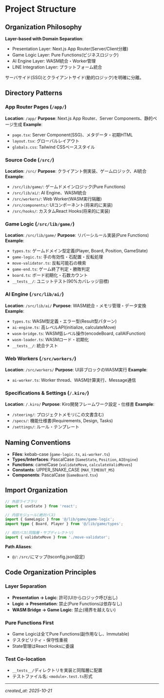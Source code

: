 # Project Structure

## Organization Philosophy

**Layer-based with Domain Separation**:

- Presentation Layer: Next.js App Router(Server/Client分離)
- Game Logic Layer: Pure Functions(ビジネスロジック)
- AI Engine Layer: WASM統合・Worker管理
- LINE Integration Layer: プラットフォーム統合

サーバサイド(SSG)とクライアントサイド(動的ロジック)を明確に分離。

## Directory Patterns

### App Router Pages (`/app/`)

**Location**: `/app/`
**Purpose**: Next.js App Router、Server Components、静的ページ生成
**Example**:

- `page.tsx`: Server Component(SSG)、メタデータ・初期HTML
- `layout.tsx`: グローバルレイアウト
- `globals.css`: Tailwind CSSベーススタイル

### Source Code (`/src/`)

**Location**: `/src/`
**Purpose**: クライアント側実装、ゲームロジック、AI統合
**Example**:

- `/src/lib/game/`: ゲームドメインロジック(Pure Functions)
- `/src/lib/ai/`: AI Engine、WASM統合
- `/src/workers/`: Web Worker(WASM実行隔離)
- `/src/components/`: UIコンポーネント(将来的に実装)
- `/src/hooks/`: カスタムReact Hooks(将来的に実装)

### Game Logic (`/src/lib/game/`)

**Location**: `/src/lib/game/`
**Purpose**: リバーシルール実装(Pure Functions)
**Example**:

- `types.ts`: ゲームドメイン型定義(Player, Board, Position, GameState)
- `game-logic.ts`: 手の有効性・石配置・反転処理
- `move-validator.ts`: 反転可能石の検索
- `game-end.ts`: ゲーム終了判定・勝敗判定
- `board.ts`: ボード初期化・石数カウント
- `__tests__/`: ユニットテスト(90%カバレッジ目標)

### AI Engine (`/src/lib/ai/`)

**Location**: `/src/lib/ai/`
**Purpose**: WASM統合・メモリ管理・データ変換
**Example**:

- `types.ts`: WASM型定義・エラー型(Result型パターン)
- `ai-engine.ts`: 高レベルAPI(initialize, calculateMove)
- `wasm-bridge.ts`: WASM低レベル操作(encodeBoard, callAIFunction)
- `wasm-loader.ts`: WASMロード・初期化
- `__tests__/`: 統合テスト

### Web Workers (`/src/workers/`)

**Location**: `/src/workers/`
**Purpose**: UI非ブロックのWASM実行
**Example**:

- `ai-worker.ts`: Worker thread、WASM計算実行、Message通信

### Specifications & Settings (`/.kiro/`)

**Location**: `/.kiro/`
**Purpose**: Kiro開発フレームワーク設定・仕様書
**Example**:

- `/steering/`: プロジェクトメモリ(この文書含む)
- `/specs/`: 機能仕様書(Requirements, Design, Tasks)
- `/settings/`: ルール・テンプレート

## Naming Conventions

- **Files**: kebab-case (`game-logic.ts`, `ai-worker.ts`)
- **Types/Interfaces**: PascalCase (`GameState`, `Position`, `AIEngine`)
- **Functions**: camelCase (`validateMove`, `calculateValidMoves`)
- **Constants**: UPPER_SNAKE_CASE (`MAX_TIMEOUT_MS`)
- **Components**: PascalCase (`GameBoard.tsx`)

## Import Organization

```typescript
// 外部ライブラリ
import { useState } from 'react';

// 内部モジュール(絶対パス)
import { GameLogic } from '@/lib/game/game-logic';
import type { Board, Player } from '@/lib/game/types';

// 相対パス(同階層・サブディレクトリ)
import { validateMove } from './move-validator';
```

**Path Aliases**:

- `@/`: `/src/`にマップ(tsconfig.json設定)

## Code Organization Principles

### Layer Separation

- **Presentation → Logic**: 許可(UIからロジック呼び出し)
- **Logic → Presentation**: 禁止(Pure Functionsは依存なし)
- **WASM Bridge → Game Logic**: 禁止(境界を越えない)

### Pure Functions First

- Game Logicは全てPure Functions(副作用なし、Immutable)
- テスタビリティ・保守性重視
- State管理はReact Hooksに委譲

### Test Co-location

- `__tests__/`ディレクトリを実装と同階層に配置
- テストファイル名: `<module>.test.ts`形式

---

_created_at: 2025-10-21_
